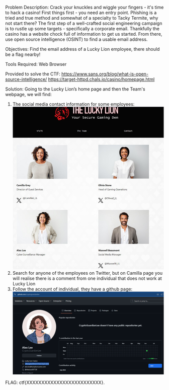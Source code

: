 Problem Description:
Crack your knuckles and wiggle your fingers - it's time to hack a casino! First things first - you need an entry point. Phishing is a tried and true method and somewhat of a specialty to Tacky Termite, why not start there?
The first step of a well-crafted social engineering campaign is to rustle up some targets - specifically a corporate email. Thankfully the casino has a website chock full of information to get us started. From there, use open source intelligence (OSINT) to find a usable email address.

Objectives:
Find the email address of a Lucky Lion employee, there should be a flag nearby!

Tools Required:
Web Browser

Provided to solve the CTF:
https://www.sans.org/blog/what-is-open-source-intelligence/
https://target-httpd.chals.io/casino/homepage.html

Solution:
Going to the Lucky Lion’s home page and then the Team's webpage, we will find:
1. The social media contact information for some employees: ![image](https://github.com/thinksecurenow/CTF-Writeups/blob/main/WiCyS%202024/Offense/Images/O1%20-%20Find%20Your%20Targets.jpg)
2. Search for anyone of the employees on Twitter, but on Camilla page you will realise there is a comment from one individual that does not work at Lucky Lion
3. Follow the account of individual, they have a github page: ![image](https://github.com/thinksecurenow/CTF-Writeups/blob/main/WiCyS%202024/Offense/Images/O1%20-%20Find%20Your%20Targets%20(2).png)

FLAG: ctf{XXXXXXXXXXXXXXXXXXXXXXXXX}.

